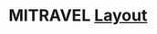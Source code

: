 # MITRAVEL [Layout](https://www.figma.com/file/6doFNNXepkzolMs4usZlL1/MaxGraph-Youtube-marathon-1.0?node-id=0%3A1&t=oUElGyS5ohzv3ojB-0)
